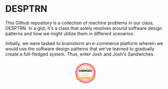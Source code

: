 # DESPTRN

This Github repository is a collection of machine problems in our class, DESPTRN. In a gist, it's a class that solely revolves around software design patterns and how we might utilize them in different scenarios.

Initially, we were tasked to brainstorm an e-commerce platform wherein we would use the software design patterns that we've learned to gradually create a full-fledged system. Thus, enter Josh and Josh's Sandwiches.

<p align="center">
    <img alt="Josh and Josh's Sandwiches logo" height="75" width="75" src="https://github.com/JSintos/DESPTRN/blob/master/logo.png?raw=true">
</p>
